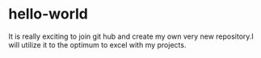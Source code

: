 # hello-world
It is really exciting to join git hub and create my own very new repository.I will utilize it to the optimum to excel with my projects.
